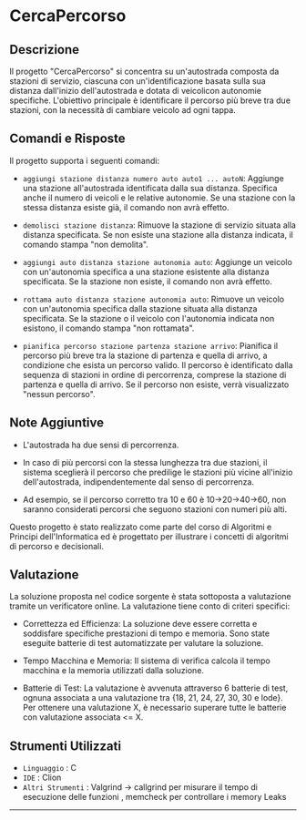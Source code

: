 # CercaPercorso 

## Descrizione

Il progetto "CercaPercorso" si concentra su un'autostrada composta da stazioni di servizio, ciascuna con un'identificazione basata sulla sua distanza dall'inizio dell'autostrada e dotata di veicolicon autonomie specifiche. L'obiettivo principale è identificare il percorso più breve tra due stazioni, con la necessità di cambiare veicolo ad ogni tappa.

## Comandi e Risposte

Il progetto supporta i seguenti comandi:

- `aggiungi stazione distanza numero auto auto1 ... autoN`: Aggiunge una stazione all'autostrada identificata dalla sua distanza. Specifica anche il numero di veicoli e le relative autonomie. Se una stazione con la stessa distanza esiste già, il comando non avrà effetto.

- `demolisci stazione distanza`: Rimuove la stazione di servizio situata alla distanza specificata. Se non esiste una stazione alla distanza indicata, il comando stampa "non demolita".

- `aggiungi auto distanza stazione autonomia auto`: Aggiunge un veicolo con un'autonomia specifica a una stazione esistente alla distanza specificata. Se la stazione non esiste, il comando non avrà effetto.

- `rottama auto distanza stazione autonomia auto`: Rimuove un veicolo con un'autonomia specifica dalla stazione situata alla distanza specificata. Se la stazione o il veicolo con l'autonomia indicata non esistono, il comando stampa "non rottamata".

- `pianifica percorso stazione partenza stazione arrivo`: Pianifica il percorso più breve tra la stazione di partenza e quella di arrivo, a condizione che esista un percorso valido. Il percorso è identificato dalla sequenza di stazioni in ordine di percorrenza, comprese la stazione di partenza e quella di arrivo. Se il percorso non esiste, verrà visualizzato "nessun percorso".

## Note Aggiuntive

- L'autostrada ha due sensi di percorrenza.

- In caso di più percorsi con la stessa lunghezza tra due stazioni, il sistema sceglierà il percorso che predilige le stazioni più vicine all'inizio dell'autostrada, indipendentemente dal senso di percorrenza.

- Ad esempio, se il percorso corretto tra 10 e 60 è 10→20→40→60, non saranno considerati percorsi che seguono stazioni con numeri più alti.

Questo progetto è stato realizzato come parte del corso di Algoritmi e Principi dell'Informatica ed è progettato per illustrare i concetti di algoritmi di percorso e decisionali.


## Valutazione

La soluzione proposta nel codice sorgente è stata sottoposta a valutazione tramite un verificatore online. La valutazione tiene conto di criteri specifici:

 - Correttezza ed Efficienza: La soluzione deve essere corretta e soddisfare specifiche prestazioni di tempo e memoria. Sono state eseguite batterie di test automatizzate per valutare la soluzione.

 - Tempo Macchina e Memoria: Il sistema di verifica calcola il tempo macchina e la memoria utilizzati dalla soluzione.

 - Batterie di Test: La valutazione è avvenuta attraverso 6 batterie di test, ognuna associata a una valutazione tra {18, 21, 24, 27, 30, 30 e lode}. Per ottenere una valutazione X, è necessario superare tutte le batterie con valutazione associata <= X.


## Strumenti Utilizzati

- `Linguaggio` : C
- `IDE` : Clion
- `Altri Strumenti` : Valgrind -> callgrind per misurare il tempo di esecuzione delle funzioni , memcheck per controllare i memory Leaks

---

